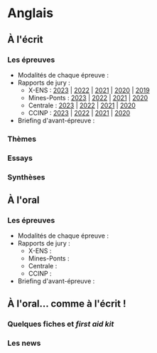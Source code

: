 # Anglais

## À l'écrit
### Les épreuves
* Modalités de chaque épreuve :
* Rapports de jury :
    * X-ENS : [2023](/anglais/ecrit/rapports/anglais_x_ens_rapport_2023.pdf) | [2022](/anglais/ecrit/rapports/anglais_x_ens_rapport_2022.pdf) | [2021](/anglais/ecrit/rapports/anglais_x_ens_rapport_2021.pdf) | [2020](/anglais/ecrit/rapports/anglais_x_ens_rapport_2020.pdf) | [2019](/anglais/ecrit/rapports/anglais_x_ens_rapport_2019.pdf)
    * Mines-Ponts : [2023](https://www.concoursminesponts.fr/resources/Rapport-Final-Ecrit-2023.pdf) | [2022](https://www.concoursminesponts.fr/resources/Rapport-Final-Ecrit-2022.pdf) | [2021](https://www.concoursminesponts.fr/resources/Rapport-Final-Ecrit-2021.pdf) | [2020](https://www.concoursminesponts.fr/resources/Rapport-Final-Ecrit-2020.pdf)
    * Centrale : [2023](https://www.concours-centrale-supelec.fr/CentraleSupelec/2023/Multi/XXe-LVen.pdf) | [2022](https://www.concours-centrale-supelec.fr/CentraleSupelec/2022/Multi/XXe-LVen.pdf) | [2021](https://www.concours-centrale-supelec.fr/CentraleSupelec/2021/Multi/XXe-LVen.pdf) | [2020](https://www.concours-centrale-supelec.fr/CentraleSupelec/2020/Multi/XXe-LVen.pdf)
    * CCINP : [2023](/anglais/ecrit/rapports/anglais_ccinp_rapport_2023.pdf) | [2022](/anglais/ecrit/rapports/anglais_ccinp_rapport_2022.pdf) | [2021](/anglais/ecrit/rapports/anglais_ccinp_rapport_2021.pdf) | [2020](/anglais/ecrit/rapports/anglais_ccinp_rapport_2020.pdf)
* Briefing d'avant-épreuve :
### Thèmes
### Essays
### Synthèses

## À l'oral
### Les épreuves
* Modalités de chaque épreuve :
* Rapports de jury :
    * X-ENS :
    * Mines-Ponts :
    * Centrale :
    * CCINP :
* Briefing d'avant-épreuve :


## À l'oral… comme à l'écrit !
### Quelques fiches et _first aid kit_
### Les news 
